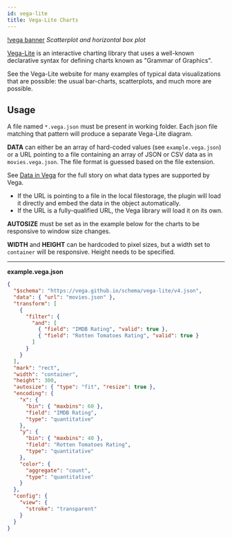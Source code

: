 ```yaml
---
id: vega-lite
title: Vega-Lite Charts
---
```


[!vega banner](../static/img/vega-chart.jpg)
_Scatterplot and horizontal box plot_

[Vega-Lite](https://vega.github.io/vega-lite/) is an interactive charting library that uses a well-known declarative syntax for defining charts known as "Grammar of Graphics".

See the Vega-Lite website for many examples of typical data visualizations that are possible: the usual bar-charts, scatterplots, and much more are possible.

## Usage

A file named `*.vega.json` must be present in working folder. Each json file matching that pattern will produce a separate Vega-Lite diagram.

**DATA** can either be an array of hard-coded values (see `example.vega.json`) or a URL pointing to a file containing an array of JSON or CSV data as in `movies.vega.json`. The file format is guessed based on the file extension.

See [Data in Vega](https://vega.github.io/vega-lite/docs/data.html) for the full story on what data types are supported by Vega.

- If the URL is pointing to a file in the local filestorage, the plugin will load it directly and embed the data in the object automatically.
- If the URL is a fully-qualified URL, the Vega library will load it on its own.

**AUTOSIZE** must be set as in the example below for the charts to be responsive to window size changes.

**WIDTH** and **HEIGHT** can be hardcoded to pixel sizes, but a width set to `container` will be responsive. Height needs to be specified.

---

**example.vega.json**

```json
{
  "$schema": "https://vega.github.io/schema/vega-lite/v4.json",
  "data": { "url": "movies.json" },
  "transform": [
    {
      "filter": {
        "and": [
          { "field": "IMDB Rating", "valid": true },
          { "field": "Rotten Tomatoes Rating", "valid": true }
        ]
      }
    }
  ],
  "mark": "rect",
  "width": "container",
  "height": 300,
  "autosize": { "type": "fit", "resize": true },
  "encoding": {
    "x": {
      "bin": { "maxbins": 60 },
      "field": "IMDB Rating",
      "type": "quantitative"
    },
    "y": {
      "bin": { "maxbins": 40 },
      "field": "Rotten Tomatoes Rating",
      "type": "quantitative"
    },
    "color": {
      "aggregate": "count",
      "type": "quantitative"
    }
  },
  "config": {
    "view": {
      "stroke": "transparent"
    }
  }
}
```
